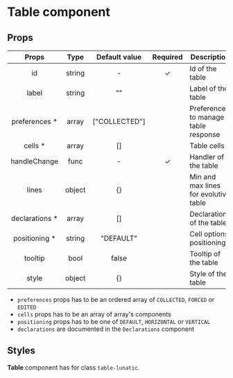 # Table component

## Props

|      Props      |  Type  | Default value | Required | Description                           |
| :-------------: | :----: | :-----------: | :------: | ------------------------------------- |
|       id        | string |       -       |    ✓     | Id of the table                       |
|      label      | string |      ""       |          | Label of the table                    |
| preferences \*  | array  | ["COLLECTED"] |          | Preferences to manage table response  |
|    cells \*     | array  |      []       |          | Table cells                           |
|  handleChange   |  func  |       -       |    ✓     | Handler of the table                  |
|      lines      | object |      {}       |          | Min and max lines for evolutive table |
| declarations \* | array  |      []       |          | Declarations of the table             |
| positioning \*  | string |   "DEFAULT"   |          | Cell options positioning              |
|     tooltip     |  bool  |     false     |          | Tooltip of the table                  |
|      style      | object |      {}       |          | Style of the table                    |

- `preferences` props has to be an ordered array of `COLLECTED`, `FORCED` or `EDITED`
- `cells` props has to be an array of array's components
- `positioning` props has to be one of `DEFAULT`, `HORIZONTAL` or `VERTICAL`
- `declarations` are documented in the `Declarations` component

## Styles

**Table** component has for class `table-lunatic`.
